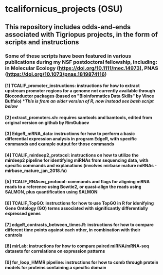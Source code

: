 # tcalifornicus_projects (OSU)
## This repository includes odds-and-ends associated with Tigriopus projects, in the form of scripts and instructions
### Some of these scripts have been featured in various publications during my NSF postdoctoral fellowship, including: in Molecular Ecology (https://doi.org/10.1111/mec.14973), PNAS (https://doi.org/10.1073/pnas.1819874116)
#### [1] TCALIF_promoter_instructions: instructions for how to extract upstream promoter regions for a genome not currently available through Bioconductor packages (based on "Bioinformatics Data Skills" by Vince Buffalo) **This is from an older version of R, now instead see bash script below*
#### [2] extract_promoters.sh: requires samtools and bamtools, edited from original version on github by RimGubaev
#### [3] EdgeR_mRNA_data: instructions for how to perform a basic differential expression analysis in program EdgeR, with specific commands and example output for those commands
#### [4] TCALIF_mirdeep2_protocol: instructions on how to utilize the mirdeep2 pipeline for identifying miRNAs from sequencing data, with specific commands and explanations (involves mirbase mature miRNAs - mirbase_mature_jan_2018.fa)
#### [5] TCALIF_RNAseq_protocol: commands and flags for aligning mRNA reads to a reference using Bowtie2, or quasi-align the reads using SALMON, plus quantification using SALMON
#### [6] TCALIF_TopGO: instructions for how to use TopGO in R for idenifying Gene Ontology (GO) terms associated with significantly differentially expressed genes
#### [7] edgeR_contrasts_between_times.R: instructions for how to compare different time points against each other, in combination with their controls
#### [8] mirLab: instructions for how to compare paired miRNA/mRNA-seq datasets for correlations on expression patterns
#### [9] for_loop_HMMR pipeline: instructions for how to comb through protein models for proteins containing a specific domain
